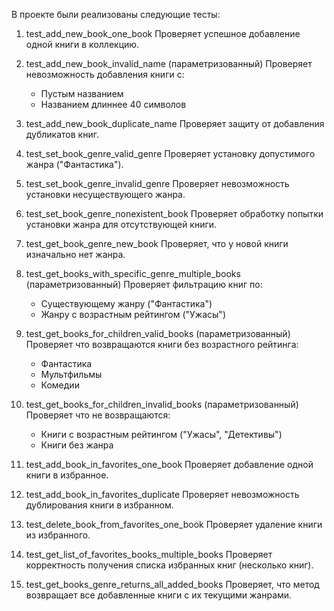 В проекте были реализованы следующие тесты:

1. test_add_new_book_one_book
   Проверяет успешное добавление одной книги в коллекцию.

2. test_add_new_book_invalid_name (параметризованный)
   Проверяет невозможность добавления книги с:
   - Пустым названием
   - Названием длиннее 40 символов

3. test_add_new_book_duplicate_name
   Проверяет защиту от добавления дубликатов книг.

4. test_set_book_genre_valid_genre
   Проверяет установку допустимого жанра ("Фантастика").

5. test_set_book_genre_invalid_genre
   Проверяет невозможность установки несуществующего жанра.

6. test_set_book_genre_nonexistent_book
   Проверяет обработку попытки установки жанра для отсутствующей книги.

7. test_get_book_genre_new_book
   Проверяет, что у новой книги изначально нет жанра.

8. test_get_books_with_specific_genre_multiple_books (параметризованный)
   Проверяет фильтрацию книг по:
   - Существующему жанру ("Фантастика")
   - Жанру с возрастным рейтингом ("Ужасы")

9. test_get_books_for_children_valid_books (параметризованный)
   Проверяет что возвращаются книги без возрастного рейтинга:
   - Фантастика
   - Мультфильмы
   - Комедии

10. test_get_books_for_children_invalid_books (параметризованный)
    Проверяет что не возвращаются:
    - Книги с возрастным рейтингом ("Ужасы", "Детективы")
    - Книги без жанра

11. test_add_book_in_favorites_one_book
    Проверяет добавление одной книги в избранное.

12. test_add_book_in_favorites_duplicate
    Проверяет невозможность дублирования книги в избранном.

13. test_delete_book_from_favorites_one_book
    Проверяет удаление книги из избранного.

14. test_get_list_of_favorites_books_multiple_books
    Проверяет корректность получения списка избранных книг (несколько книг).

15. test_get_books_genre_returns_all_added_books 
    Проверяет, что метод возвращает все добавленные книги с их текущими жанрами.